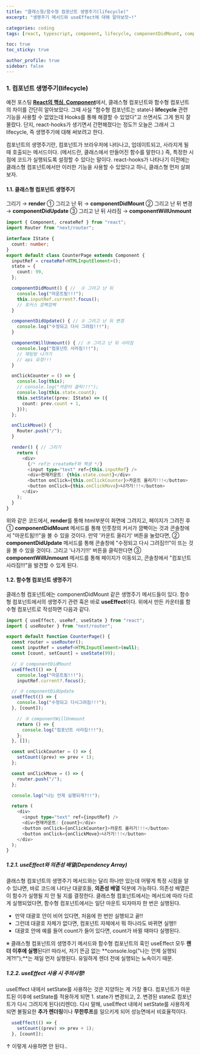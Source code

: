 ```yaml
---
title: "클래스형/함수형 컴포넌트 생명주기(lifecycle)"
excerpt: "생명주기 메서드와 useEffect에 대해 알아보잣~!"

categories: coding
tags: [react, typescript, component, lifecycle, componentDidMount, componentDidUpdate, componentWillUnmount, useEffect, dependency array]

toc: true
toc_sticky: true

author_profile: true
sidebar: false
---
```


### 1. 컴포넌트 생명주기(lifecycle)

예전 포스팅 [**React의 핵심, Component**](https://kwonkabi.github.io/coding/component/)에서, 클래스형 컴포넌트와 함수형 컴포넌트의 차이를 간단히 알아보았다. 그때 사실 "함수형 컴포넌트는 state나 **lifecycle** 관련 기능을 사용할 수 없었는데 Hooks를 통해 해결할 수 있었다"고 쓰면서도 그게 뭔지 잘 몰랐다. 단지, react-hooks가 생기면서 간편해졌다는 정도?! 오늘은 그래서 그 lifecycle, 즉 생명주기에 대해 써보려고 한다.

컴포넌트의 생명주기란, 컴포넌트가 브라우저에 나타나고, 업데이트되고, 사라지게 될 때 호출되는 메서드이다. (메서드란, 클래스에서 만들어진 함수를 말한다.) 즉, 특정한 시점에 코드가 실행되도록 설정할 수 있다는 말이다. react-hooks가 나타나기 이전에는 클래스형 컴포넌트에서만 이러한 기능을 사용할 수 있었다고 하니, 클래스형 먼저 살펴보자.


#### 1.1. 클래스형 컴포넌트 생명주기

 그리기 → **render**
 ① 그리고 난 뒤 → **componentDidMount**
 ② 그리고 난 뒤 변경 → **componentDidUpdate**
 ③ 그리고 난 뒤 사라짐 → **componentWillUnmount**


```typescript
import { Component, createRef } from "react";
import Router from "next/router";

interface IState {
  count: number;
}
export default class CounterPage extends Component {
  inputRef = createRef<HTMLInputElement>();
  state = {
    count: 99,
  };

  componentDidMount() { //  ① 그리고 난 뒤
    console.log("마운트됨!!!");
    this.inputRef.current?.focus();
    // 포커스 깜빡깜빡
  }

  componentDidUpdate() { // ② 그리고 난 뒤 변경
    console.log("수정되고 다시 그려짐!!!");
  }

  componentWillUnmount() { // ③ 그리고 난 뒤 사라짐
    console.log("컴포넌트 사라짐!!!");
    // 채팅방 나가기
    // api 요청!!!
  }

  onClickCounter = () => {
    console.log(this);
    // console.log("카운터 클릭!!!");
    console.log(this.state.count);
    this.setState((prev: IState) => ({
      count: prev.count + 1,
    }));
  };

  onClickMove() {
    Router.push("/");
  }

  render() { // 그리기
    return (
      <div>
        {/* ref는 createRef와 짝꿍 */}
        <input type="text" ref={this.inputRef} />
        <div>현재카운트: {this.state.count}</div>
        <button onClick={this.onClickCounter}>카운트 올리기!!!</button>
        <button onClick={this.onClickMove}>나가기!!!</button>
      </div>
    );
  }
}
```

위와 같은 코드에서, **render**를 통해 html부분이 화면에 그려지고, 페이지가 그려진 후 ① **componentDidMount** 메서드를 통해 인풋창의 커서가 깜빡이는 것과 콘솔창에서 "마운트됨!!!"을 볼 수 있을 것이다. 만약 '카운트 올리기' 버튼을 눌렀다면, ② **componentDidUpdate** 메서드를 통해 콘솔창에 "수정되고 다시 그려짐!!!"이 뜨는 것을 볼 수 있을 것이다. 그리고 '나가기!!!' 버튼을 클릭한다면 ③ **componentWillUnmount** 메서드를 통해 페이지가 이동되고, 콘솔창에서 "컴포넌트 사라짐!!!"을 발견할 수 있게 된다.


#### 1.2. 함수형 컴포넌트 생명주기

클래스형 컴포넌트에는 componentDidMount 같은 생명주기 메서드들이 있다. 함수형 컴포넌트에서의 생명주기 관련 훅은 바로 **useEffect**이다. 위에서 만든 카운터를 함수형 컴포넌트로 작성하면 다음과 같다.

```typescript
import { useEffect, useRef, useState } from "react";
import { useRouter } from "next/router";

export default function CounterPage() {
  const router = useRouter();
  const inputRef = useRef<HTMLInputElement>(null);
  const [count, setCount] = useState(99);

  // ① componentDidMount
  useEffect(() => {
    console.log("마운트됨!!!");
    inputRef.current?.focus();

  // ② componentDidUpdate
  useEffect(() => {
    console.log("수정되고 다시그려짐!!!");
  }, [count]);

    // ③ componentWillUnmount
    return () => {
      console.log("컴포넌트 사라짐!!!");
    };
  }, []);

  const onClickCounter = () => {
    setCount((prev) => prev + 1);
  };

  const onClickMove = () => {
    router.push("/");
  };

  console.log("나는 언제 실행되게?!!");

  return (
    <div>
      <input type="text" ref={inputRef} />
      <div>현재카운트: {count}</div>
      <button onClick={onClickCounter}>카운트 올리기!!!</button>
      <button onClick={onClickMove}>나가기!!!</button>
    </div>
  );
}
```

##### 1.2.1. useEffect와 의존성 배열(Dependency Array)
클래스형 컴포넌트의 생명주기 메서드와는 달리 하나만 있는데 어떻게 특정 시점을 알 수 있냐면, 바로 코드에 나타난 대괄호들, **의존성 배열** 덕분에 가능하다. 의존성 배열은 이 함수가 실행될 지 안 될 지를 결정한다. 클래스형 컴포넌트에서는 메서드에 따라 다르게 실행되었다면, 함수형 컴포넌트에서는 일단 마운트 되자마자 한 번은 실행된다.
- 만약 대괄호 안이 비어 있다면, 처음에 한 번만 실행되고 끝!!
- 그런데 대괄호 자체가 없다면, 컴포넌트 자체에서 뭐 하나라도 바뀌면 실행!!
- 대괄호 안에 예를 들어 count가 들어 있다면, count가 바뀔 때마다 실행된다.

※ 클래스형 컴포넌트의 생명주기 메서드와 함수형 컴포넌트의 훅인 useEffect 모두 **렌더 이후에 실행**된다!! 따라서, 저기 뜬금 없는 **console.log("나는 언제 실행되게?!!");**는 제일 먼저 실행된다. 유일하게 렌더 전에 실행되는 뇨속이기 때문.


##### 1.2.2. useEffect 사용 시 주의사항!
useEffect 내에서 setState를 사용하는 것은 지양하는 게 가장 좋다. 컴포넌트가 마운트된 이후에 setState를 적용하게 되면 1. state가 변경되고, 2. 변경된 state로 컴포넌트가 다시 그려지게 된다(리렌더). 다시 말해, useEffect 내에서 setState를 사용하게 되면 불필요한 **추가 렌더링**이나 **무한루프**를 일으키게 되어 성능면에서 비효율적이다.

```javascript
  useEffect(() => {
    setCount((prev) => prev + 1);
  }, [count]);
```
↑ 이렇게 사용하면 안 된다..